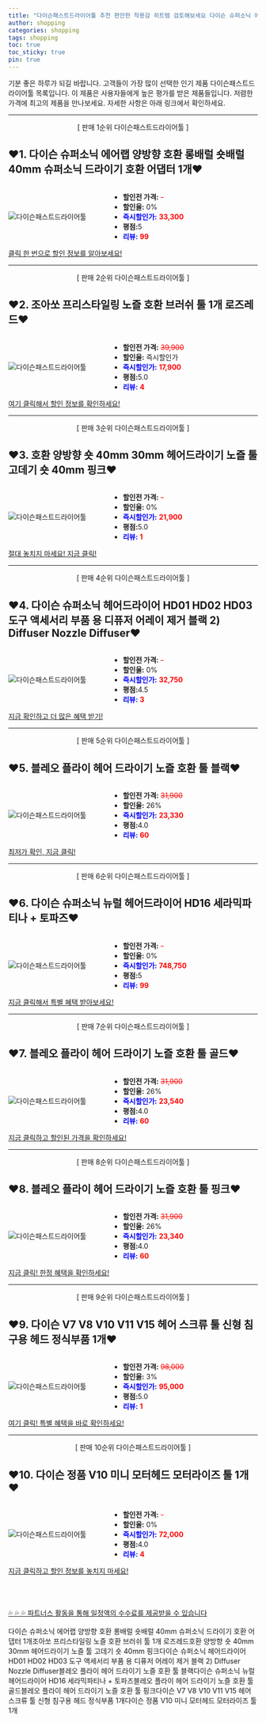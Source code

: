 ```yaml
---
title: "다이슨패스트드라이어툴 추천 편안한 착용감 히트템 검토해보세요 다이슨 슈퍼소닉 에어랩 양방향 호환"
author: shopping
categories: shopping
tags: shopping
toc: true
toc_sticky: true
pin: true
---
```

기분 좋은 하루가 되길 바랍니다. 고객들이 가장 많이 선택한 인기 제품 다이슨패스트드라이어툴 목록입니다. 이 제품은 사용자들에게 높은 평가를 받은 제품들입니다. 저렴한 가격에 최고의 제품을 만나보세요. 자세한 사항은 아래 링크에서 확인하세요.

---
<p class="toplist" style="margin: 0 auto; display: block; width: fit-content;">[ 판매 1순위 다이슨패스트드라이어툴 ]</p>

<h2><strong>❤️1. 다이슨 슈퍼소닉 에어랩 양방향 호환 롱배럴 숏배럴 40mm 슈퍼소닉 드라이기 호환 어댑터 1개❤️</strong></h2>

<div style="display: flex; align-items: center;">
    <div style="flex: 0.4;">
        <img src="https://thumbnail10.coupangcdn.com/thumbnails/remote/230x230ex/image/vendor_inventory/bbab/556d16507041efc47da68b66ad15f3afb7f6063385fb171d0d91cfb4f97d.jpg" alt="다이슨패스트드라이어툴" style="max-width: 100%;">
    </div>
    <div style="flex: 0.6; margin-left: 10px;">
        <ul>
            <li><strong>할인전 가격:</strong> <del style="color: red;">-</del></li>
            <li><strong>할인율:</strong> 0%</li>
            <li><span style='color:blue'><strong>즉시할인가:</strong></span> <span style='color:red'><strong>33,300</strong></span></li>
            <li><strong>평점:</strong>5</li>
            <li><span style='color:blue'><strong>리뷰:</strong></span> <span style='color:red'><strong>99</strong></span></li>
        </ul>
    </div>
</div>
<div class="center">
    <a href="https://William4Davisa.github.io?lptag=AF9450613&subid=githubio&pageKey=8226262508&traceid=V0-153&itemId=23658686523&vendorItemId=90684022353" class="myButton">
        클릭 한 번으로 할인 정보를 알아보세요!
    </a>
</div>


---
<p class="toplist" style="margin: 0 auto; display: block; width: fit-content;">[ 판매 2순위 다이슨패스트드라이어툴 ]</p>

<h2><strong>❤️2. 조아쏘 프리스타일링 노즐 호환 브러쉬 툴 1개 로즈레드❤️</strong></h2>

<div style="display: flex; align-items: center;">
    <div style="flex: 0.4;">
        <img src="https://thumbnail7.coupangcdn.com/thumbnails/remote/230x230ex/image/vendor_inventory/cf48/95be3ecdab21611a1e33e6b3191379b6561987e65bbc402d901550d61c2a.jpg" alt="다이슨패스트드라이어툴" style="max-width: 100%;">
    </div>
    <div style="flex: 0.6; margin-left: 10px;">
        <ul>
            <li><strong>할인전 가격:</strong> <del style="color: red;">39,900</del></li>
            <li><strong>할인율:</strong> 즉시할인가</li>
            <li><span style='color:blue'><strong>즉시할인가:</strong></span> <span style='color:red'><strong>17,900</strong></span></li>
            <li><strong>평점:</strong>5.0</li>
            <li><span style='color:blue'><strong>리뷰:</strong></span> <span style='color:red'><strong>4</strong></span></li>
        </ul>
    </div>
</div>
<div class="center">
    <a href="https://William4Davisa.github.io?lptag=AF9450613&subid=githubio&pageKey=8195360817&traceid=V0-153&itemId=23468496163&vendorItemId=90501006372" class="myButton">
        여기 클릭해서 할인 정보를 확인하세요!
    </a>
</div>


---
<p class="toplist" style="margin: 0 auto; display: block; width: fit-content;">[ 판매 3순위 다이슨패스트드라이어툴 ]</p>

<h2><strong>❤️3. 호환 양방향 숏 40mm 30mm 헤어드라이기 노즐 툴 고데기 숏 40mm 핑크❤️</strong></h2>

<div style="display: flex; align-items: center;">
    <div style="flex: 0.4;">
        <img src="https://thumbnail9.coupangcdn.com/thumbnails/remote/230x230ex/image/vendor_inventory/92a9/00f0edd92baf286e4f4ff333e9fb62f9f8326e11282b768b046b00f158bc.jpg" alt="다이슨패스트드라이어툴" style="max-width: 100%;">
    </div>
    <div style="flex: 0.6; margin-left: 10px;">
        <ul>
            <li><strong>할인전 가격:</strong> <del style="color: red;">-</del></li>
            <li><strong>할인율:</strong> 0%</li>
            <li><span style='color:blue'><strong>즉시할인가:</strong></span> <span style='color:red'><strong>21,900</strong></span></li>
            <li><strong>평점:</strong>5.0</li>
            <li><span style='color:blue'><strong>리뷰:</strong></span> <span style='color:red'><strong>1</strong></span></li>
        </ul>
    </div>
</div>
<div class="center">
    <a href="https://William4Davisa.github.io?lptag=AF9450613&subid=githubio&pageKey=8089986896&traceid=V0-153&itemId=22846194209&vendorItemId=89880896970" class="myButton">
        절대 놓치지 마세요! 지금 클릭!
    </a>
</div>


---
<p class="toplist" style="margin: 0 auto; display: block; width: fit-content;">[ 판매 4순위 다이슨패스트드라이어툴 ]</p>

<h2><strong>❤️4. 다이슨 슈퍼소닉 헤어드라이어 HD01 HD02 HD03 도구 액세서리 부품 용 디퓨저 어레이 제거 블랙 2) Diffuser Nozzle Diffuser❤️</strong></h2>

<div style="display: flex; align-items: center;">
    <div style="flex: 0.4;">
        <img src="https://thumbnail10.coupangcdn.com/thumbnails/remote/230x230ex/image/vendor_inventory/cc60/b62234052bdc441579d34b7e52eeb015a75b8c3be4aceaa58d7c2a16b650.jpg" alt="다이슨패스트드라이어툴" style="max-width: 100%;">
    </div>
    <div style="flex: 0.6; margin-left: 10px;">
        <ul>
            <li><strong>할인전 가격:</strong> <del style="color: red;">-</del></li>
            <li><strong>할인율:</strong> 0%</li>
            <li><span style='color:blue'><strong>즉시할인가:</strong></span> <span style='color:red'><strong>32,750</strong></span></li>
            <li><strong>평점:</strong>4.5</li>
            <li><span style='color:blue'><strong>리뷰:</strong></span> <span style='color:red'><strong>3</strong></span></li>
        </ul>
    </div>
</div>
<div class="center">
    <a href="https://William4Davisa.github.io?lptag=AF9450613&subid=githubio&pageKey=7810942084&traceid=V0-153&itemId=21185763425&vendorItemId=89378590135" class="myButton">
        지금 확인하고 더 많은 혜택 받기!
    </a>
</div>


---
<p class="toplist" style="margin: 0 auto; display: block; width: fit-content;">[ 판매 5순위 다이슨패스트드라이어툴 ]</p>

<h2><strong>❤️5. 블레오 플라이 헤어 드라이기 노즐 호환 툴 블랙❤️</strong></h2>

<div style="display: flex; align-items: center;">
    <div style="flex: 0.4;">
        <img src="https://thumbnail10.coupangcdn.com/thumbnails/remote/230x230ex/image/vendor_inventory/9752/e844b4ba0526bbbfe6f418877e34bc38fb0ba7b9ee9b2f7dfd52ab5c6a10.jpg" alt="다이슨패스트드라이어툴" style="max-width: 100%;">
    </div>
    <div style="flex: 0.6; margin-left: 10px;">
        <ul>
            <li><strong>할인전 가격:</strong> <del style="color: red;">31,900</del></li>
            <li><strong>할인율:</strong> 26%</li>
            <li><span style='color:blue'><strong>즉시할인가:</strong></span> <span style='color:red'><strong>23,330</strong></span></li>
            <li><strong>평점:</strong>4.0</li>
            <li><span style='color:blue'><strong>리뷰:</strong></span> <span style='color:red'><strong>60</strong></span></li>
        </ul>
    </div>
</div>
<div class="center">
    <a href="https://William4Davisa.github.io?lptag=AF9450613&subid=githubio&pageKey=7456339802&traceid=V0-153&itemId=19424103133&vendorItemId=88695471765" class="myButton">
        최저가 확인, 지금 클릭!
    </a>
</div>


---
<p class="toplist" style="margin: 0 auto; display: block; width: fit-content;">[ 판매 6순위 다이슨패스트드라이어툴 ]</p>

<h2><strong>❤️6. 다이슨 슈퍼소닉 뉴럴 헤어드라이어 HD16 세라믹파티나 + 토파즈❤️</strong></h2>

<div style="display: flex; align-items: center;">
    <div style="flex: 0.4;">
        <img src="https://thumbnail8.coupangcdn.com/thumbnails/remote/230x230ex/image/retail/images/3371512044684680-03364253-6110-4b34-ac24-c4a9e5a4cfb9.jpg" alt="다이슨패스트드라이어툴" style="max-width: 100%;">
    </div>
    <div style="flex: 0.6; margin-left: 10px;">
        <ul>
            <li><strong>할인전 가격:</strong> <del style="color: red;">-</del></li>
            <li><strong>할인율:</strong> 0%</li>
            <li><span style='color:blue'><strong>즉시할인가:</strong></span> <span style='color:red'><strong>748,750</strong></span></li>
            <li><strong>평점:</strong>5</li>
            <li><span style='color:blue'><strong>리뷰:</strong></span> <span style='color:red'><strong>99</strong></span></li>
        </ul>
    </div>
</div>
<div class="center">
    <a href="https://William4Davisa.github.io?lptag=AF9450613&subid=githubio&pageKey=8192397914&traceid=V0-153&itemId=23450537368&vendorItemId=90477303437" class="myButton">
        지금 클릭해서 특별 혜택 받아보세요!
    </a>
</div>


---
<p class="toplist" style="margin: 0 auto; display: block; width: fit-content;">[ 판매 7순위 다이슨패스트드라이어툴 ]</p>

<h2><strong>❤️7. 블레오 플라이 헤어 드라이기 노즐 호환 툴 골드❤️</strong></h2>

<div style="display: flex; align-items: center;">
    <div style="flex: 0.4;">
        <img src="https://thumbnail10.coupangcdn.com/thumbnails/remote/230x230ex/image/vendor_inventory/9752/e844b4ba0526bbbfe6f418877e34bc38fb0ba7b9ee9b2f7dfd52ab5c6a10.jpg" alt="다이슨패스트드라이어툴" style="max-width: 100%;">
    </div>
    <div style="flex: 0.6; margin-left: 10px;">
        <ul>
            <li><strong>할인전 가격:</strong> <del style="color: red;">31,900</del></li>
            <li><strong>할인율:</strong> 26%</li>
            <li><span style='color:blue'><strong>즉시할인가:</strong></span> <span style='color:red'><strong>23,540</strong></span></li>
            <li><strong>평점:</strong>4.0</li>
            <li><span style='color:blue'><strong>리뷰:</strong></span> <span style='color:red'><strong>60</strong></span></li>
        </ul>
    </div>
</div>
<div class="center">
    <a href="https://William4Davisa.github.io?lptag=AF9450613&subid=githubio&pageKey=7456339802&traceid=V0-153&itemId=19424103136&vendorItemId=88695471774" class="myButton">
        지금 클릭하고 할인된 가격을 확인하세요!
    </a>
</div>


---
<p class="toplist" style="margin: 0 auto; display: block; width: fit-content;">[ 판매 8순위 다이슨패스트드라이어툴 ]</p>

<h2><strong>❤️8. 블레오 플라이 헤어 드라이기 노즐 호환 툴 핑크❤️</strong></h2>

<div style="display: flex; align-items: center;">
    <div style="flex: 0.4;">
        <img src="https://thumbnail10.coupangcdn.com/thumbnails/remote/230x230ex/image/vendor_inventory/9752/e844b4ba0526bbbfe6f418877e34bc38fb0ba7b9ee9b2f7dfd52ab5c6a10.jpg" alt="다이슨패스트드라이어툴" style="max-width: 100%;">
    </div>
    <div style="flex: 0.6; margin-left: 10px;">
        <ul>
            <li><strong>할인전 가격:</strong> <del style="color: red;">31,900</del></li>
            <li><strong>할인율:</strong> 26%</li>
            <li><span style='color:blue'><strong>즉시할인가:</strong></span> <span style='color:red'><strong>23,340</strong></span></li>
            <li><strong>평점:</strong>4.0</li>
            <li><span style='color:blue'><strong>리뷰:</strong></span> <span style='color:red'><strong>60</strong></span></li>
        </ul>
    </div>
</div>
<div class="center">
    <a href="https://William4Davisa.github.io?lptag=AF9450613&subid=githubio&pageKey=7456339802&traceid=V0-153&itemId=19424103134&vendorItemId=88695471759" class="myButton">
        지금 클릭! 한정 혜택을 확인하세요!
    </a>
</div>


---
<p class="toplist" style="margin: 0 auto; display: block; width: fit-content;">[ 판매 9순위 다이슨패스트드라이어툴 ]</p>

<h2><strong>❤️9. 다이슨 V7 V8 V10 V11 V15 헤어 스크류 툴 신형 침구용 헤드 정식부품 1개❤️</strong></h2>

<div style="display: flex; align-items: center;">
    <div style="flex: 0.4;">
        <img src="https://thumbnail7.coupangcdn.com/thumbnails/remote/230x230ex/image/vendor_inventory/30ef/6c2d2c4f1cbfff058455c1ef61981cda301829e7549b1960951af8b3b2aa.jpg" alt="다이슨패스트드라이어툴" style="max-width: 100%;">
    </div>
    <div style="flex: 0.6; margin-left: 10px;">
        <ul>
            <li><strong>할인전 가격:</strong> <del style="color: red;">98,000</del></li>
            <li><strong>할인율:</strong> 3%</li>
            <li><span style='color:blue'><strong>즉시할인가:</strong></span> <span style='color:red'><strong>95,000</strong></span></li>
            <li><strong>평점:</strong>5.0</li>
            <li><span style='color:blue'><strong>리뷰:</strong></span> <span style='color:red'><strong>1</strong></span></li>
        </ul>
    </div>
</div>
<div class="center">
    <a href="https://William4Davisa.github.io?lptag=AF9450613&subid=githubio&pageKey=6954108499&traceid=V0-153&itemId=16906584617&vendorItemId=84084690269" class="myButton">
        여기 클릭! 특별 혜택을 바로 확인하세요!
    </a>
</div>


---
<p class="toplist" style="margin: 0 auto; display: block; width: fit-content;">[ 판매 10순위 다이슨패스트드라이어툴 ]</p>

<h2><strong>❤️10. 다이슨 정품 V10 미니 모터헤드 모터라이즈 툴 1개❤️</strong></h2>

<div style="display: flex; align-items: center;">
    <div style="flex: 0.4;">
        <img src="https://thumbnail10.coupangcdn.com/thumbnails/remote/230x230ex/image/vendor_inventory/fcab/6913191105e258841fbec25fcc59de0e3d0c8fef0a9aaf2f02dd72df59f9.jpg" alt="다이슨패스트드라이어툴" style="max-width: 100%;">
    </div>
    <div style="flex: 0.6; margin-left: 10px;">
        <ul>
            <li><strong>할인전 가격:</strong> <del style="color: red;">-</del></li>
            <li><strong>할인율:</strong> 0%</li>
            <li><span style='color:blue'><strong>즉시할인가:</strong></span> <span style='color:red'><strong>72,000</strong></span></li>
            <li><strong>평점:</strong>4.0</li>
            <li><span style='color:blue'><strong>리뷰:</strong></span> <span style='color:red'><strong>4</strong></span></li>
        </ul>
    </div>
</div>
<div class="center">
    <a href="https://William4Davisa.github.io?lptag=AF9450613&subid=githubio&pageKey=206881375&traceid=V0-153&itemId=611337746&vendorItemId=4604098952" class="myButton">
        지금 클릭하고 할인 정보를 놓치지 마세요!
    </a>
</div>

<br><br><br>[💦 💦 💦 파트너스 활동을 통해 일정액의 수수료를 제공받을 수 있습니다](https://link.coupang.com/a/bcpT2c)<br><br>다이슨 슈퍼소닉 에어랩 양방향 호환 롱배럴 숏배럴 40mm 슈퍼소닉 드라이기 호환 어댑터 1개조아쏘 프리스타일링 노즐 호환 브러쉬 툴 1개 로즈레드호환 양방향 숏 40mm 30mm 헤어드라이기 노즐 툴 고데기 숏 40mm 핑크다이슨 슈퍼소닉 헤어드라이어 HD01 HD02 HD03 도구 액세서리 부품 용 디퓨저 어레이 제거 블랙 2) Diffuser Nozzle Diffuser블레오 플라이 헤어 드라이기 노즐 호환 툴 블랙다이슨 슈퍼소닉 뉴럴 헤어드라이어 HD16 세라믹파티나 + 토파즈블레오 플라이 헤어 드라이기 노즐 호환 툴 골드블레오 플라이 헤어 드라이기 노즐 호환 툴 핑크다이슨 V7 V8 V10 V11 V15 헤어 스크류 툴 신형 침구용 헤드 정식부품 1개다이슨 정품 V10 미니 모터헤드 모터라이즈 툴 1개